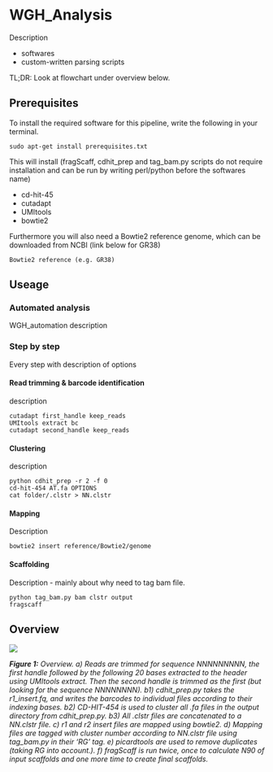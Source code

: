 # WGH_Analysis

Description
  - softwares
  - custom-written parsing scripts

TL;DR: Look at flowchart under overview below.

## Prerequisites

To install the required software for this pipeline, write the following in your terminal.
```
sudo apt-get install prerequisites.txt
```
This will install (fragScaff, cdhit_prep and tag_bam.py scripts do not require installation and can be run by writing perl/python before the
softwares name)
  - cd-hit-45
  - cutadapt
  - UMItools
  - bowtie2
  
Furthermore you will also need a Bowtie2 reference genome, which can be downloaded from NCBI (link below for GR38)
```
Bowtie2 reference (e.g. GR38)
```
## Useage

### Automated analysis
WGH_automation description

### Step by step
Every step with description of options

#### Read trimming & barcode identification
description

```
cutadapt first_handle keep_reads
UMItools extract bc
cutadapt second_handle keep_reads
```

#### Clustering
description
```
python cdhit_prep -r 2 -f 0
cd-hit-454 AT.fa OPTIONS
cat folder/.clstr > NN.clstr
```

#### Mapping
Description
```
bowtie2 insert reference/Bowtie2/genome
```

#### Scaffolding
Description - mainly about why need to tag bam file.
```
python tag_bam.py bam clstr output
fragscaff
```

## Overview

![](https://github.com/FrickTobias/WGH_Analysis/blob/master/figures/flowchart.png)

_**Figure 1:** Overview. a) Reads are trimmed for sequence NNNNNNNNN, the first handle followed by the following 20 bases 
extracted to the header using UMItools extract. Then the second handle is trimmed as the first (but looking for the 
sequence NNNNNNNN). b1) cdhit_prep.py takes the r1_insert.fq, and writes the barcodes to individual files according 
to their indexing bases. b2) CD-HIT-454 is used to cluster all .fa files in the output directory from cdhit_prep.py. 
b3) All .clstr files are concatenated to a NN.clstr file. c) r1 and r2 insert files are mapped using bowtie2. d) 
Mapping files are tagged with cluster number according to NN.clstr file using tag_bam.py in their ‘RG’ tag. e) 
picardtools are used to remove duplicates (taking RG into account.). f) fragScaff is run twice, once to calculate 
N90 of input scaffolds and one more time to create final scaffolds._
